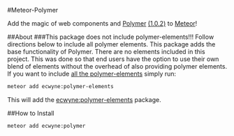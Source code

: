 #Meteor-Polymer

Add the magic of web components and [Polymer](http://polymer-project.org) [(1.0.2)](https://github.com/polymer/polymer/releases) to [Meteor](http://meteor.com)!

##About
###This package does not include polymer-elements!!! Follow directions below to include all polymer elements.
This package adds the base functionality of Polymer. There are no elements included in this project. This was done so that end users have the option to use their own blend of elements without the overhead of also providing polymer elements. If you want to include [all the polymer-elements](https://elements.polymer-project.org/) simply run:

```bash
meteor add ecwyne:polymer-elements
```

This will add the [ecwyne:polymer-elements](http://github.com/ecwyne/meteor-polymer-elements) package.

##How to Install

```bash
meteor add ecwyne:polymer
```
